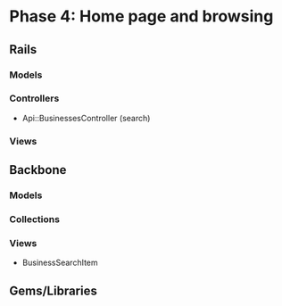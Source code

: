 # Phase 4: Home page and browsing

## Rails
### Models

### Controllers
* Api::BusinessesController (search)

### Views

## Backbone
### Models

### Collections

### Views
* BusinessSearchItem

## Gems/Libraries
